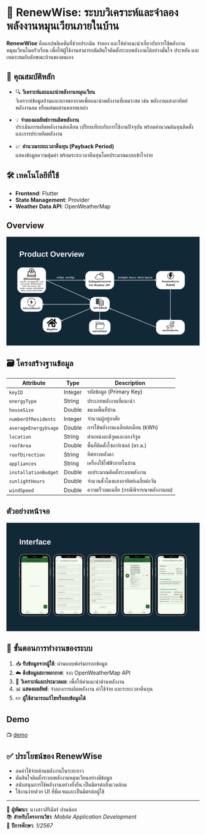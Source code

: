 # 🌿 RenewWise: ระบบวิเคราะห์และจำลองพลังงานหมุนเวียนภายในบ้าน

**RenewWise** คือแอปพลิเคชันที่ช่วยประเมิน จำลอง และให้คำแนะนำเกี่ยวกับการใช้พลังงานหมุนเวียนในครัวเรือน เพื่อให้ผู้ใช้งานสามารถตัดสินใจติดตั้งระบบพลังงานได้อย่างมั่นใจ ประหยัด และเหมาะสมกับลักษณะบ้านของตนเอง

## 📌 คุณสมบัติหลัก

- 🔍 **วิเคราะห์และแนะนำพลังงานหมุนเวียน**  
  วิเคราะห์ข้อมูลบ้านและสภาพอากาศเพื่อแนะนำพลังงานที่เหมาะสม เช่น พลังงานแสงอาทิตย์ พลังงานลม หรือผสมผสานหลายแหล่ง

- 💡 **จำลองผลลัพธ์การผลิตพลังงาน**  
  ประเมินการผลิตพลังงานต่อเดือน เปรียบเทียบกับการใช้งานปัจจุบัน พร้อมคำนวณต้นทุนติดตั้งและการประหยัดพลังงาน

- 📈 **คำนวณระยะเวลาคืนทุน (Payback Period)**  
  แสดงข้อมูลความคุ้มค่า พร้อมระยะเวลาคืนทุนโดยประมาณแบบเข้าใจง่าย

## 🛠️ เทคโนโลยีที่ใช้

- **Frontend**: Flutter  
- **State Management**: Provider  
- **Weather Data API**: OpenWeatherMap

##  Overview
![product_overview](assets/4.png)

## 🗃️ โครงสร้างฐานข้อมูล

| Attribute | Type | Description |
|----------|------|-------------|
| `keyID` | Integer | รหัสข้อมูล (Primary Key) |
| `energyType` | String | ประเภทพลังงานที่แนะนำ |
| `houseSize` | Double | ขนาดพื้นที่บ้าน |
| `numberOfResidents` | Integer | จำนวนผู้อยู่อาศัย |
| `averageEnergyUsage` | Double | การใช้พลังงานเฉลี่ยต่อเดือน (kWh) |
| `location` | String | ตำแหน่งละติจูดและลองจิจูด |
| `roofArea` | Double | พื้นที่ติดตั้งโซลาร์เซลล์ (ตร.ม.) |
| `roofDirection` | String | ทิศทางหลังคา |
| `appliances` | String | เครื่องใช้ไฟฟ้าภายในบ้าน |
| `installationBudget` | Double | งบประมาณติดตั้งระบบพลังงาน |
| `sunlightHours` | Double | จำนวนชั่วโมงแสงอาทิตย์เฉลี่ยต่อวัน |
| `windSpeed` | Double | ความเร็วลมเฉลี่ย (กรณีพิจารณาพลังงานลม) |

## ตัวอย่างหน้าจอ
![product_inteface](assets/5.png)

## 🔄 ขั้นตอนการทำงานของระบบ

1. 📥 **รับข้อมูลจากผู้ใช้**: ผ่านแบบฟอร์มกรอกข้อมูล
2. ☁️ **ดึงข้อมูลสภาพอากาศ**: จาก OpenWeatherMap API
3. 🧠 **วิเคราะห์และประมวลผล**: เพื่อให้คำแนะนำด้านพลังงาน
4. 📊 **แสดงผลลัพธ์**: จำลองการผลิตพลังงาน ค่าใช้จ่าย และระยะเวลาคืนทุน
5. ✏️ **ผู้ใช้สามารถแก้ไขหรือลบข้อมูลได้**

## Demo
📺 [demo]([https://youtu.be/Fo7mX6AQrXs])

## ✅ ประโยชน์ของ RenewWise

- ลดค่าใช้จ่ายด้านพลังงานในระยะยาว  
- ตัดสินใจติดตั้งระบบพลังงานหมุนเวียนอย่างมีข้อมูล  
- สนับสนุนการใช้พลังงานอย่างยั่งยืน เป็นมิตรต่อสิ่งแวดล้อม  
- ใช้งานง่ายด้วย UI ที่ชัดเจนและเป็นมิตรต่อผู้ใช้

---

📌 **ผู้พัฒนา**: นางสาวสิริฉัตร์ ปานน้อย  
📚 **สำหรับโครงงานวิชา**: *Mobile Application Development*  
📅 **ปีการศึกษา**: *1/2567*

